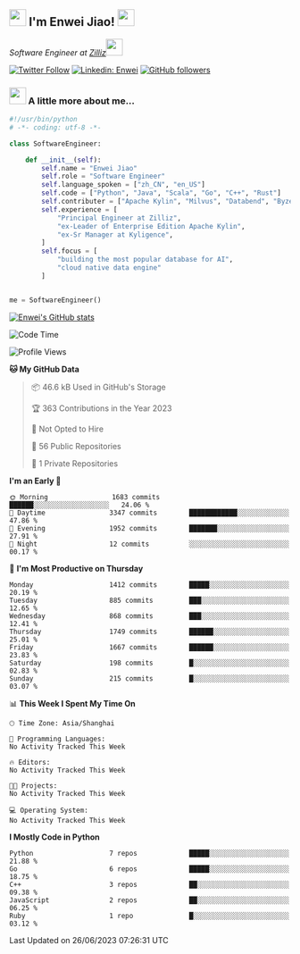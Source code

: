 <h2><img src="https://emojis.slackmojis.com/emojis/images/1531849430/4246/blob-sunglasses.gif?1531849430" width="30"/> I'm  Enwei Jiao! <img src="https://media.giphy.com/media/juBt25nT1KGys/giphy.gif" width=30> </h2>
<!-- <img align='right' src="https://media.giphy.com/media/M9gbBd9nbDrOTu1Mqx/giphy.gif" width="230"> -->
<p><em>Software Engineer at <a href="https://zilliz.com/">Zilliz</a><img src="https://media.giphy.com/media/WUlplcMpOCEmTGBtBW/giphy.gif" width="30"></em></p>

[![Twitter Follow](https://img.shields.io/twitter/follow/misteranmol?label=Follow)](https://twitter.com/intent/follow?screen_name=EnweiJiao)
[![Linkedin: Enwei](https://img.shields.io/badge/-enwei-blue?style=&logo=Linkedin&logoColor=white&link=https://www.linkedin.com/in/enwei-jiao-41192a97)](https://www.linkedin.com/in/enwei-jiao-41192a97/)
[![GitHub followers](https://img.shields.io/github/followers/jiaoew1991?label=Follow&style=social)](https://github.com/jiaoew1991)


### <img src="https://media.giphy.com/media/VgCDAzcKvsR6OM0uWg/giphy.gif" width="30"> A little more about me...  

```python
#!/usr/bin/python
# -*- coding: utf-8 -*-

class SoftwareEngineer:

    def __init__(self):
        self.name = "Enwei Jiao"
        self.role = "Software Engineer"
        self.language_spoken = ["zh_CN", "en_US"]
        self.code = ["Python", "Java", "Scala", "Go", "C++", "Rust"]
        self.contributer = ["Apache Kylin", "Milvus", "Databend", "Byzer-Lang"]
        self.experience = [
            "Principal Engineer at Zilliz",
            "ex-Leader of Enterprise Edition Apache Kylin",
            "ex-Sr Manager at Kyligence",
        ]
        self.focus = [
            "building the most popular database for AI",
            "cloud native data engine"
        ]


me = SoftwareEngineer()
```

[![Enwei's GitHub stats](https://github-readme-stats.vercel.app/api?username=jiaoew1991&count_private=true&show_icons=true)](https://github.com/jiaoew1991/jiaoew1991)

<!-- [![Top Langs](https://github-readme-stats.vercel.app/api/top-langs/?username=jiaoew1991&layout=compact)](https://github.com/jiaoew1991/jiaoew1991) -->

<!--START_SECTION:waka-->
![Code Time](http://img.shields.io/badge/Code%20Time-635%20hrs%2053%20mins-blue)

![Profile Views](http://img.shields.io/badge/Profile%20Views-4-blue)

**🐱 My GitHub Data** 

> 📦 46.6 kB Used in GitHub's Storage 
 > 
> 🏆 363 Contributions in the Year 2023
 > 
> 🚫 Not Opted to Hire
 > 
> 📜 56 Public Repositories 
 > 
> 🔑 1 Private Repositories 
 > 
**I'm an Early 🐤** 

```text
🌞 Morning                1683 commits        ██████░░░░░░░░░░░░░░░░░░░   24.06 % 
🌆 Daytime                3347 commits        ████████████░░░░░░░░░░░░░   47.86 % 
🌃 Evening                1952 commits        ███████░░░░░░░░░░░░░░░░░░   27.91 % 
🌙 Night                  12 commits          ░░░░░░░░░░░░░░░░░░░░░░░░░   00.17 % 
```
📅 **I'm Most Productive on Thursday** 

```text
Monday                   1412 commits        █████░░░░░░░░░░░░░░░░░░░░   20.19 % 
Tuesday                  885 commits         ███░░░░░░░░░░░░░░░░░░░░░░   12.65 % 
Wednesday                868 commits         ███░░░░░░░░░░░░░░░░░░░░░░   12.41 % 
Thursday                 1749 commits        ██████░░░░░░░░░░░░░░░░░░░   25.01 % 
Friday                   1667 commits        ██████░░░░░░░░░░░░░░░░░░░   23.83 % 
Saturday                 198 commits         █░░░░░░░░░░░░░░░░░░░░░░░░   02.83 % 
Sunday                   215 commits         █░░░░░░░░░░░░░░░░░░░░░░░░   03.07 % 
```


📊 **This Week I Spent My Time On** 

```text
🕑︎ Time Zone: Asia/Shanghai

💬 Programming Languages: 
No Activity Tracked This Week

🔥 Editors: 
No Activity Tracked This Week

🐱‍💻 Projects: 
No Activity Tracked This Week

💻 Operating System: 
No Activity Tracked This Week
```

**I Mostly Code in Python** 

```text
Python                   7 repos             █████░░░░░░░░░░░░░░░░░░░░   21.88 % 
Go                       6 repos             █████░░░░░░░░░░░░░░░░░░░░   18.75 % 
C++                      3 repos             ██░░░░░░░░░░░░░░░░░░░░░░░   09.38 % 
JavaScript               2 repos             ██░░░░░░░░░░░░░░░░░░░░░░░   06.25 % 
Ruby                     1 repo              █░░░░░░░░░░░░░░░░░░░░░░░░   03.12 % 
```




 Last Updated on 26/06/2023 07:26:31 UTC
<!--END_SECTION:waka-->
